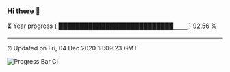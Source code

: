 ### Hi there 👋

⏳ Year progress { ███████████████████████████▁▁▁ } 92.56 %

---

⏰ Updated on Fri, 04 Dec 2020 18:09:23 GMT

![Progress Bar CI](https://github.com/liununu/liununu/workflows/Progress%20Bar%20CI/badge.svg)
